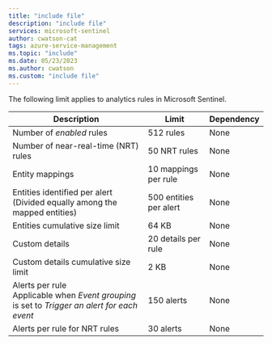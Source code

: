 ```yaml
---
title: "include file" 
description: "include file" 
services: microsoft-sentinel
author: cwatson-cat
tags: azure-service-management
ms.topic: "include"
ms.date: 05/23/2023
ms.author: cwatson
ms.custom: "include file"
---
```


The following limit applies to analytics rules in Microsoft Sentinel.

| Description | Limit  | Dependency |
| --------- | --------- | --------- |
| Number of *enabled* rules     | 512 rules       | None |
| Number of near-real-time (NRT) rules | 50 NRT rules | None |
| Entity mappings | 10 mappings per rule | None |
| Entities identified per alert<br>(Divided equally among the mapped entities) | 500 entities per alert | None |
| Entities cumulative size limit | 64 KB | None |
| Custom details    | 20 details per rule | None |
| Custom details cumulative size limit | 2 KB | None |
| Alerts per rule<br>Applicable when *Event grouping* is set to *Trigger an alert for each event* | 150 alerts | None |
| Alerts per rule for NRT rules | 30 alerts | None |
